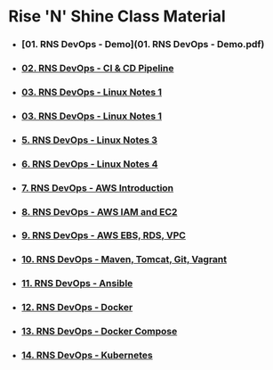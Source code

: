 # **Rise 'N' Shine** Class Material

- ### [**01. RNS DevOps - Demo**](01. RNS DevOps - Demo.pdf)

- ### [**02. RNS DevOps - CI & CD Pipeline**](2.CI-and-CD-Pipeline.pdf)

- ### [**03. RNS DevOps - Linux Notes 1**](3.Linux_Material_Part_1.pdf)

- ### [**03. RNS DevOps - Linux Notes 1**](3.Linux_Material_Part_2.pdf)

- ### [**5. RNS DevOps - Linux Notes 3**](3.Linux_Material_Part_3.pdf)
    
- ### [**6. RNS DevOps - Linux Notes 4**](3.Linux_Material_Part_4.pdf)

- ### [**7. RNS DevOps - AWS Introduction**](4.AWS-Introduction.pdf)

- ### [**8. RNS DevOps - AWS  IAM and EC2**]()

- ### [**9. RNS DevOps - AWS  EBS, RDS, VPC**](6.AWS-EBS-VPC-RDS.pdf)

- ### [**10. RNS DevOps - Maven, Tomcat, Git, Vagrant**](8.DevOps-Part-1.pdf)

- ### [**11. RNS DevOps - Ansible**](9.DevOps-Part-2.pdf)

- ### [**12. RNS DevOps - Docker**](10.DevOps-Docker.pdf)

- ### [**13. RNS DevOps - Docker Compose**](11.DevOps-Docker-Compose.pdf)

- ### [**14. RNS DevOps - Kubernetes**](12.Kubernetes.pdf)
